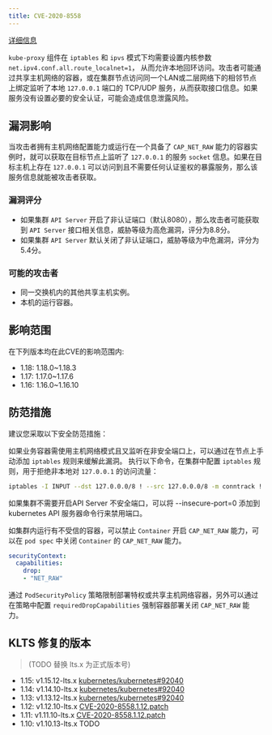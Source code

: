 ```yaml
---
title: CVE-2020-8558
---
```


[详细信息](https://www.cvedetails.com/cve-details.php?cve_id=CVE-2020-8558)

`kube-proxy` 组件在 `iptables` 和 `ipvs` 模式下均需要设置内核参数 `net.ipv4.conf.all.route_localnet=1`， 从而允许本地回环访问。攻击者可能通过共享主机网络的容器，或在集群节点访问同一个LAN或二层网络下的相邻节点上绑定监听了本地 `127.0.0.1` 端口的 TCP/UDP 服务，从而获取接口信息。如果服务没有设置必要的安全认证，可能会造成信息泄露风险。

## 漏洞影响

当攻击者拥有主机网络配置能力或运行在一个具备了 `CAP_NET_RAW` 能力的容器实例时，就可以获取在目标节点上监听了 `127.0.0.1` 的服务 `socket` 信息。如果在目标主机上存在 `127.0.0.1` 可以访问到且不需要任何认证鉴权的暴露服务，那么该服务信息就能被攻击者获取。

### 漏洞评分

- 如果集群 `API Server` 开启了非认证端口（默认8080），那么攻击者可能获取到 `API Server` 接口相关信息，威胁等级为高危漏洞，评分为8.8分。
- 如果集群 `API Server` 默认关闭了非认证端口，威胁等级为中危漏洞，评分为5.4分。

### 可能的攻击者

- 同一交换机内的其他共享主机实例。
- 本机的运行容器。

## 影响范围

在下列版本均在此CVE的影响范围内:

- 1.18: 1.18.0~1.18.3
- 1.17: 1.17.0~1.17.6
- 1.16: 1.16.0~1.16.10

## 防范措施

建议您采取以下安全防范措施：

如果业务容器需使用主机网络模式且又监听在非安全端口上，可以通过在节点上手动添加 `iptables` 规则来缓解此漏洞。
执行以下命令，在集群中配置 `iptables` 规则，用于拒绝非本地对 `127.0.0.1` 的访问流量：

``` bash
iptables -I INPUT --dst 127.0.0.0/8 ! --src 127.0.0.0/8 -m conntrack ! --ctstate RELATED,ESTABLISHED,DNAT -j DROP
```

如果集群不需要开启API Server 不安全端口，可以将 --insecure-port=0 添加到 kubernetes API 服务器命令行来禁用端口。


如集群内运行有不受信的容器，可以禁止 `Container` 开启 `CAP_NET_RAW` 能力，可以在 `pod spec` 中关闭 `Container` 的 `CAP_NET_RAW` 能力。

``` yaml
securityContext:
  capabilities:
    drop: 
    - "NET_RAW"
```

通过 `PodSecurityPolicy` 策略限制部署特权或共享主机网络容器，另外可以通过在策略中配置 `requiredDropCapabilities` 强制容器部署关闭 `CAP_NET_RAW` 能力。

## KLTS 修复的版本

> (TODO 替换 lts.x 为正式版本号)

- 1.15: v1.15.12-lts.x [kubernetes/kubernetes#92040](https://github.com/kubernetes/kubernetes/pull/92040.patch)
- 1.14: v1.14.10-lts.x [kubernetes/kubernetes#92040](https://github.com/kubernetes/kubernetes/pull/92040.patch)
- 1.13: v1.13.12-lts.x [kubernetes/kubernetes#92040](https://github.com/kubernetes/kubernetes/pull/92040.patch)
- 1.12: v1.12.10-lts.x [CVE-2020-8558.1.12.patch](https://github.com/klts-io/kubernetes-lts/blob/master/patches/CVE-2020-8558.1.12.patch)
- 1.11: v1.11.10-lts.x [CVE-2020-8558.1.12.patch](https://github.com/klts-io/kubernetes-lts/blob/master/patches/CVE-2020-8558.1.12.patch)
- 1.10: v1.10.13-lts.x TODO